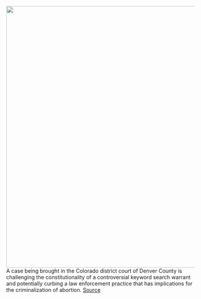 <img src='https://cdn.vox-cdn.com/thumbor/4YbRAPCNqYMX9-7L8I4iaCJzgdU=/0x0:2040x1360/1200x800/filters:focal(857x517:1183x843)/cdn.vox-cdn.com/uploads/chorus_image/image/71038479/Vrg_Illo_226048_K_Radtke_Google_Search_Arson.0.jpg' width='700px' /><br/>
A case being brought in the Colorado district court of Denver County is challenging the constitutionality of a controversial keyword search warrant and potentially curbing a law enforcement practice that has implications for the criminalization of abortion.
<a href='https://www.theverge.com/2022/7/1/23191406/denver-arson-google-keyword-warrant-challenge-constitutional-fourth-amendment-privacy'> Source <a/>